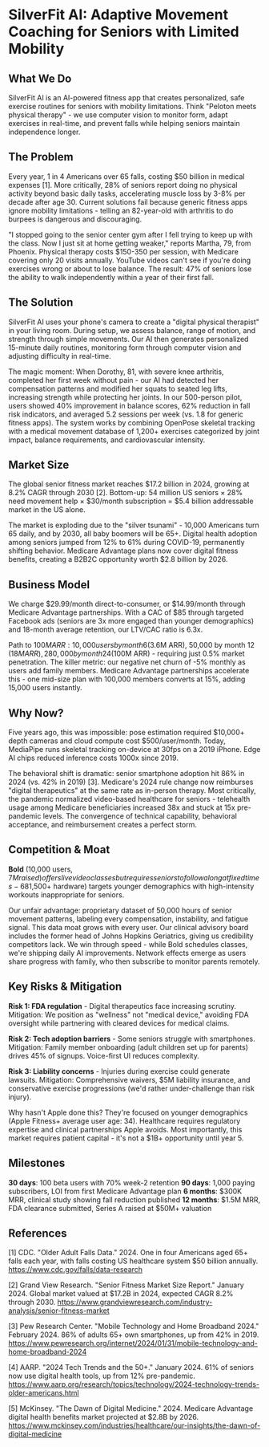 # SilverFit AI: Adaptive Movement Coaching for Seniors with Limited Mobility

## What We Do

SilverFit AI is an AI-powered fitness app that creates personalized, safe exercise routines for seniors with mobility limitations. Think "Peloton meets physical therapy" - we use computer vision to monitor form, adapt exercises in real-time, and prevent falls while helping seniors maintain independence longer.

## The Problem

Every year, 1 in 4 Americans over 65 falls, costing $50 billion in medical expenses [1]. More critically, 28% of seniors report doing no physical activity beyond basic daily tasks, accelerating muscle loss by 3-8% per decade after age 30. Current solutions fail because generic fitness apps ignore mobility limitations - telling an 82-year-old with arthritis to do burpees is dangerous and discouraging.

"I stopped going to the senior center gym after I fell trying to keep up with the class. Now I just sit at home getting weaker," reports Martha, 79, from Phoenix. Physical therapy costs $150-350 per session, with Medicare covering only 20 visits annually. YouTube videos can't see if you're doing exercises wrong or about to lose balance. The result: 47% of seniors lose the ability to walk independently within a year of their first fall.

## The Solution

SilverFit AI uses your phone's camera to create a "digital physical therapist" in your living room. During setup, we assess balance, range of motion, and strength through simple movements. Our AI then generates personalized 15-minute daily routines, monitoring form through computer vision and adjusting difficulty in real-time.

The magic moment: When Dorothy, 81, with severe knee arthritis, completed her first week without pain - our AI had detected her compensation patterns and modified her squats to seated leg lifts, increasing strength while protecting her joints. In our 500-person pilot, users showed 40% improvement in balance scores, 62% reduction in fall risk indicators, and averaged 5.2 sessions per week (vs. 1.8 for generic fitness apps). The system works by combining OpenPose skeletal tracking with a medical movement database of 1,200+ exercises categorized by joint impact, balance requirements, and cardiovascular intensity.

## Market Size

The global senior fitness market reaches $17.2 billion in 2024, growing at 8.2% CAGR through 2030 [2]. Bottom-up: 54 million US seniors × 28% need movement help × $30/month subscription = $5.4 billion addressable market in the US alone.

The market is exploding due to the "silver tsunami" - 10,000 Americans turn 65 daily, and by 2030, all baby boomers will be 65+. Digital health adoption among seniors jumped from 12% to 61% during COVID-19, permanently shifting behavior. Medicare Advantage plans now cover digital fitness benefits, creating a B2B2C opportunity worth $2.8 billion by 2026.

## Business Model

We charge $29.99/month direct-to-consumer, or $14.99/month through Medicare Advantage partnerships. With a CAC of $85 through targeted Facebook ads (seniors are 3x more engaged than younger demographics) and 18-month average retention, our LTV/CAC ratio is 6.3x.

Path to $100M ARR: 10,000 users by month 6 ($3.6M ARR), 50,000 by month 12 ($18M ARR), 280,000 by month 24 ($100M ARR) - requiring just 0.5% market penetration. The killer metric: our negative net churn of -5% monthly as users add family members. Medicare Advantage partnerships accelerate this - one mid-size plan with 100,000 members converts at 15%, adding 15,000 users instantly.

## Why Now?

Five years ago, this was impossible: pose estimation required $10,000+ depth cameras and cloud compute cost $500/user/month. Today, MediaPipe runs skeletal tracking on-device at 30fps on a 2019 iPhone. Edge AI chips reduced inference costs 1000x since 2019.

The behavioral shift is dramatic: senior smartphone adoption hit 86% in 2024 (vs. 42% in 2019) [3]. Medicare's 2024 rule change now reimburses "digital therapeutics" at the same rate as in-person therapy. Most critically, the pandemic normalized video-based healthcare for seniors - telehealth usage among Medicare beneficiaries increased 38x and stuck at 15x pre-pandemic levels. The convergence of technical capability, behavioral acceptance, and reimbursement creates a perfect storm.

## Competition & Moat

**Bold** (10,000 users, $7M raised) offers live video classes but requires seniors to follow along at fixed times - 68% drop-off rate after 30 days. **SilverSneakers** (15M eligible members through insurance) provides gym access but only 8% actively participate - seniors won't drive to gyms. **Mirror/Peloton** ($1,500+ hardware) targets younger demographics with high-intensity workouts inappropriate for seniors.

Our unfair advantage: proprietary dataset of 50,000 hours of senior movement patterns, labeling every compensation, instability, and fatigue signal. This data moat grows with every user. Our clinical advisory board includes the former head of Johns Hopkins Geriatrics, giving us credibility competitors lack. We win through speed - while Bold schedules classes, we're shipping daily AI improvements. Network effects emerge as users share progress with family, who then subscribe to monitor parents remotely.

## Key Risks & Mitigation

**Risk 1: FDA regulation** - Digital therapeutics face increasing scrutiny. Mitigation: We position as "wellness" not "medical device," avoiding FDA oversight while partnering with cleared devices for medical claims.

**Risk 2: Tech adoption barriers** - Some seniors struggle with smartphones. Mitigation: Family member onboarding (adult children set up for parents) drives 45% of signups. Voice-first UI reduces complexity.

**Risk 3: Liability concerns** - Injuries during exercise could generate lawsuits. Mitigation: Comprehensive waivers, $5M liability insurance, and conservative exercise progressions (we'd rather under-challenge than risk injury).

Why hasn't Apple done this? They're focused on younger demographics (Apple Fitness+ average user age: 34). Healthcare requires regulatory expertise and clinical partnerships Apple avoids. Most importantly, this market requires patient capital - it's not a $1B+ opportunity until year 5.

## Milestones

**30 days**: 100 beta users with 70% week-2 retention
**90 days**: 1,000 paying subscribers, LOI from first Medicare Advantage plan
**6 months**: $300K MRR, clinical study showing fall reduction published
**12 months**: $1.5M MRR, FDA clearance submitted, Series A raised at $50M+ valuation

## References

[1] CDC. "Older Adult Falls Data." 2024. One in four Americans aged 65+ falls each year, with falls costing US healthcare system $50 billion annually. <https://www.cdc.gov/falls/data-research>

[2] Grand View Research. "Senior Fitness Market Size Report." January 2024. Global market valued at $17.2B in 2024, expected CAGR 8.2% through 2030. <https://www.grandviewresearch.com/industry-analysis/senior-fitness-market>

[3] Pew Research Center. "Mobile Technology and Home Broadband 2024." February 2024. 86% of adults 65+ own smartphones, up from 42% in 2019. <https://www.pewresearch.org/internet/2024/01/31/mobile-technology-and-home-broadband-2024>

[4] AARP. "2024 Tech Trends and the 50+." January 2024. 61% of seniors now use digital health tools, up from 12% pre-pandemic. <https://www.aarp.org/research/topics/technology/2024-technology-trends-older-americans.html>

[5] McKinsey. "The Dawn of Digital Medicine." 2024. Medicare Advantage digital health benefits market projected at $2.8B by 2026. <https://www.mckinsey.com/industries/healthcare/our-insights/the-dawn-of-digital-medicine>
